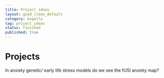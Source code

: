 ```yaml
---
title: Project ideas
layout: good_clean_default
category: Gogolla
tag: project_ideas
status: finished
published: true
---
```


# Projects

In anxiety genetic/ early life stress models do we see the fUSI anxiety map?
